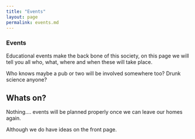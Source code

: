 ```yaml
---
title: "Events"
layout: page
permalink: events.md
---
```


### Events 

Educational events make the back bone of this society, on this page we will tell you all who, what, where and when these will take place. 

Who knows maybe a pub or two will be involved somewhere too? Drunk science anyone?

## Whats on?

Nothing.... events will be planned properly once we can leave our homes again.

Although we do have ideas on the front page. 
